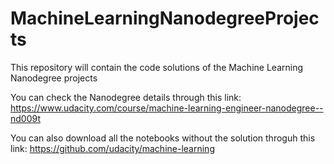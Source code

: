 # MachineLearningNanodegreeProjects
This repository will contain the code solutions of the Machine Learning Nanodegree projects 

You can check the Nanodegree details through this link:
https://www.udacity.com/course/machine-learning-engineer-nanodegree--nd009t

You can also download all the notebooks without the solution throguh this link:
https://github.com/udacity/machine-learning
